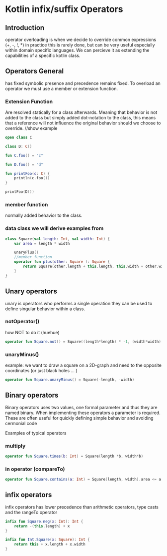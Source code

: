 # Kotlin infix/suffix Operators

## Introduction
operator overloading is when we decide to override common expressions (+, -, !, *) 
in practice this is rarely done, but can be very useful especially within domain specific languages.
We can percieve it as extending the capabilities of a specific kotlin class. 


## Operators General
has fixed symbolic presence and precedence remains fixed.
To overload an operator we must use a member or extension function.


### Extension Function
Are resolved statically for a class afterwards. Meaning that behavior is not added to the class but simply added dot-notation to the class, this means that a reference will not influence the original behavior should we choose to override. 
//show example
``` Kotlin
open class C

class D: C()

fun C.foo() = "c"

fun D.foo() = "d"

fun printFoo(c: C) {
    println(c.foo())
}

printFoo(D())
```


### member function
normally added behavior to the class.


### data class we will derive examples from
```kotlin
class Square(val length: Int, val width: Int) {
    var area = length * width

    unaryPlus()
    //member function    
    operator fun plus(other: Square ): Square {
        return Square(other.length + this.length, this.width + other.width)
    }
}

```

## Unary operators
unary is operators who performs a single operation they can be used to define singular behavior within a class.

### notOperator()
how NOT to do it (huehue)
```kotlin 
operator fun Square.not() = Square((length*length) * -1, (width*width) * -1)

```

### unaryMinus()
example: we want to draw a square on a 2D-graph and need to the opposite coordinates (or just black holes ... )
```Kotlin
operator fun Square.unaryMinus() = Square(-length, -width)

```



## Binary operators
Binary operators uses two values, one formal parameter and  thus they are named binary.
When implementing these operators a parameter is required.
These are often useful for quickly defining simple behavior and avoiding cermonial code

Examples of typical operators



### multiply
```Kotlin 
operator fun Square.times(b: Int) = Square(length *b, width*b)

```


### in operator (compareTo)
```Kotlin
operator fun Square.contains(a: Int) = Square(length, width).area <= a


```



## infix operators
infix operators has lower precedence than arithmetic operators, type casts and the rangeTo operator
```Kotlin
infix fun Square.neg(x: Int): Int {
    return -(this.length) + x
}

infix fun Int.Square(x: Square): Int {
    return this + x.length + x.width
}
```

